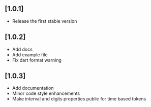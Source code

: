 ## [1.0.1]

* Release the first stable version

## [1.0.2]

* Add docs
* Add example file
* Fix dart format warning

## [1.0.3]

* Add documentation
* Minor code style enhancements
* Make interval and digits properties public for time based tokens
